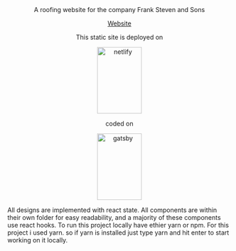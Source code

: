 <div align="center">
A roofing website for the company Frank Steven and Sons 

[Website](https://www.fstevenroofing.com/)


This static site is deployed on 

<img src="https://prnewswire2-a.akamaihd.net/p/1893751/sp/189375100/thumbnail/entry_id/1_mkrd7ymg/def_height/962/def_width/1838/version/100011/type/2/q/100" alt="netlify"
	title="netlify" width="100" height="150" />

coded on 

<img src="https://images.ctfassets.net/fo9twyrwpveg/2Z3ypYgk7CkCWcMkKOAgkU/f8aa4a1d3a9ad189abd7e4465af7d34d/Gatsby.jpg" alt="gatsby"
	title="gatsby" width="100" height="150" />
</div>


All designs are implemented with react state. All components are within their own folder for easy readability, and a majority of these components use react hooks. To run this project locally have ethier yarn or npm. For this project i used yarn. so if yarn is installed just type yarn and hit enter to start working on it locally. 








